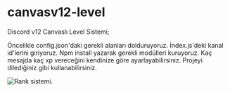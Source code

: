 # canvasv12-level
Discord v12 Canvaslı Level Sistemi;

Öncelikle config.json'daki gerekli alanları dolduruyoruz.
İndex.js'deki kanal id'lerini giriyoruz.
Npm install yazarak gerekli modülleri kuruyoruz.
Kaç mesajda kaç xp vereceğini kendinize göre ayarlayabilirsiniz.
Projeyi dilediğiniz gibi kullanabilirsiniz.

<p align="left"> <img src="![image](https://user-images.githubusercontent.com/80893533/112602701-127c4400-8e25-11eb-8fcb-7457a831f592.png)" alt="Rank sistemi." /> </p>
